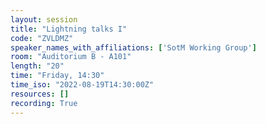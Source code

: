 ```yaml
---
layout: session
title: "Lightning talks I"
code: "ZVLDMZ"
speaker_names_with_affiliations: ['SotM Working Group']
room: "Auditorium B - A101"
length: "20"
time: "Friday, 14:30"
time_iso: "2022-08-19T14:30:00Z"
resources: []
recording: True
---
```


